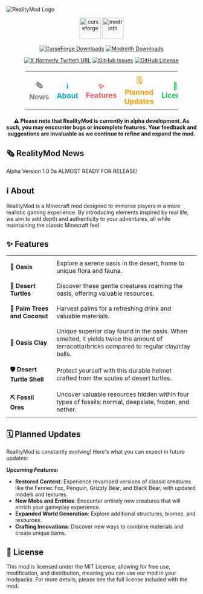 ![RealityMod Logo](https://raw.githubusercontent.com/Foxirion/RealityMod_Forge_1.20.1/bab2d0a871e848530fff9b986f9fcefbaef6d3cb/src/main/resources/realitymod_logo.png)

<p align="center">
  <a href="https://www.curseforge.com/minecraft/mc-mods/realitymod"><img alt="curseforge" height="56" src="https://cdn.jsdelivr.net/npm/@intergrav/devins-badges@3/assets/cozy/available/curseforge_vector.svg"></a>
  <a href="https://modrinth.com/mod/realitymod"><img alt="modrinth" height="56" src="https://cdn.jsdelivr.net/npm/@intergrav/devins-badges@3/assets/cozy/available/modrinth_vector.svg"></a>
</p>

<p align="center">
  <a href="https://www.curseforge.com/minecraft/mc-mods/realitymod"><img alt="CurseForge Downloads" src="https://img.shields.io/curseforge/dt/1057420?style=for-the-badge&logo=curseforge&color=1B3193"></a>
  <a href="https://modrinth.com/mod/realitymod"><img alt="Modrinth Downloads" src="https://img.shields.io/modrinth/dt/I6sYca4V?style=for-the-badge&logo=modrinth&color=1B3193"></a>
</p>

<p align="center">
  <a href="https://x.com/s_forge31658"><img alt="X (formerly Twitter) URL" src="https://img.shields.io/twitter/url?url=https%3A%2F%2Fx.com%2Fs_forge31658&style=for-the-badge&logo=x&logoColor=000000&label=Follow%20Me&color=555555"></a>
  <a href="https://github.com/Foxirion/RealityMod_Forge_1.20.1/issues"><img alt="GitHub Issues" src="https://img.shields.io/github/issues/Foxirion/RealityMod_Forge_1.20.1?style=for-the-badge&color=1B3193"></a>
  <a href="https://github.com/Foxirion/RealityMod_Forge_1.20.1/blob/master/LICENCE"><img alt="GitHub License" src="https://img.shields.io/github/license/Foxirion/RealityMod_Forge_1.20.1?style=for-the-badge&color=1B3193"></a>
</p>


<table align="center" style="border-collapse: collapse; margin: 20px auto; width: 80%;">
  <tr>
    <td align="center" style="border: none; padding: 10px;">
      <a href="#%EF%B8%8F-realitymod-news" style="text-decoration: none; color: #808080; font-size: 1.2em; font-weight: bold; transition: color 0.3s ease;">
        🗞️ News
      </a>
    </td>
    <td align="center" style="border: none; padding: 10px;">
      <a href="#%E2%84%B9%EF%B8%8F-about" style="text-decoration: none; color: #00A7E1; font-size: 1.2em; font-weight: bold; transition: color 0.3s ease;">
        ℹ️ About 
      </a>
    </td>
    <td align="center" style="border: none; padding: 10px;">
      <a href="#-features" style="text-decoration: none; color: #FF4F58; font-size: 1.2em; font-weight: bold; transition: color 0.3s ease;">
        ✨ Features
      </a>
    </td>
    <td align="center" style="border: none; padding: 10px;">
      <a href="##%EF%B8%8F-planned-updates" style="text-decoration: none; color: #FF9900; font-size: 1.2em; font-weight: bold; transition: color 0.3s ease;">
        🗓️ Planned Updates
      </a>
    </td>
    <td align="center" style="border: none; padding: 10px;">
      <a href="#-license" style="text-decoration: none; color: #00CC44; font-size: 1.2em; font-weight: bold; transition: color 0.3s ease;">
        📜 License
      </a>
    </td>
  </tr>
</table>

<p align="center">
    <strong>
        ⚠️ Please note that RealityMod is currently in alpha development. As such, you may encounter bugs or incomplete features. 
      Your feedback and suggestions are invaluable as we continue to refine and expand the mod.
    </strong>
</p>

## 🗞️ RealityMod News

Alpha Version 1.0.0a ALMOST READY FOR RELEASE!

## ℹ️ About

RealityMod is a Minecraft mod designed to immerse players in a more realistic gaming experience. By introducing elements inspired by real life, we aim to add depth and authenticity to your adventures, all while maintaining the classic Minecraft feel

## ✨ Features

<table align="center" style="border-collapse: collapse;">
<tbody>
<tr>
<td style="padding: 10px; text-align: left; border: none;"><strong>🌴 Oasis</strong></td>
<td style="padding: 10px; text-align: left; border: none;">Explore a serene oasis in the desert, home to unique flora and fauna.</td>
</tr>
<tr>
<td style="padding: 10px; text-align: left; border: none;"><strong>🐢 Desert Turtles</strong></td>
<td style="padding: 10px; text-align: left; border: none;">Discover these gentle creatures roaming the oasis, offering valuable resources.</td>
</tr>
<tr>
<td style="padding: 10px; text-align: left; border: none;"><strong>🥥 Palm Trees and Coconut</strong></td>
<td style="padding: 10px; text-align: left; border: none;">Harvest palms for a refreshing drink and valuable materials.</td>
</tr>
<tr>
<td style="padding: 10px; text-align: left; border: none;"><strong>🧱 Oasis Clay</strong></td>
<td style="padding: 10px; text-align: left; border: none;">Unique superior clay found in the oasis. When smelted, it yields twice the amount of terracotta/bricks compared to regular clay/clay balls.</td>
</tr>
<tr>
<td style="padding: 10px; text-align: left; border: none;"><strong>🛡️ Desert Turtle Shell</strong></td>
<td style="padding: 10px; text-align: left; border: none;">Protect yourself with this durable helmet crafted from the scutes of desert turtles.</td>
</tr>
<tr>
<td style="padding: 10px; text-align: left; border: none;"><strong>⛏️ Fossil Ores</strong></td>
<td style="padding: 10px; text-align: left; border: none;">Uncover valuable resources hidden within four types of fossils: normal, deepslate, frozen, and nether.</td>
</tr>
</tbody>
</table>

## 🗓️ Planned Updates

RealityMod is constantly evolving! Here's what you can expect in future updates:

  **_Upcoming Features:_**
  - **Restored Content**: Experience revamped versions of classic creatures like the Fennec Fox, Penguin, Grizzly Bear, and Black Bear, with updated models and textures.
  - **New Mobs and Entities**: Encounter entirely new creatures that will enrich your gameplay experience.
  - **Expanded World Generation**: Explore additional structures, biomes, and resources.
  - **Crafting Innovations**: Discover new ways to combine materials and create unique items.

## 📜 License

This mod is licensed under the MIT License, allowing for free use, modification, and distribution, meaning you can use
our mod in your modpacks. For more details, please see the full license included with the mod.
